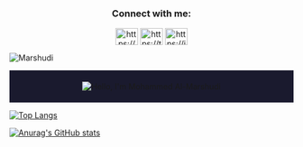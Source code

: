 <h3 align="center">Connect with me:</h3>
<p align="center">
<a href="https://www.linkedin.com/in/marshudi/" target="blank"><img align="center" src="https://raw.githubusercontent.com/rahuldkjain/github-profile-readme-generator/master/src/images/icons/Social/linked-in-alt.svg" alt="https://www.linkedin.com/in/marshudi/" height="30" width="40" /></a>
  <a href="https://twitter.com/eMarshudi" target="blank"><img align="center" src="https://raw.githubusercontent.com/rahuldkjain/github-profile-readme-generator/master/src/images/icons/Social/twitter-alt.svg" alt="https://twitter.com/eMarshudi" height="30" width="40" /></a>
<a href="https://instagram.com/eMarshudi" target="blank"><img align="center" src="https://raw.githubusercontent.com/rahuldkjain/github-profile-readme-generator/master/src/images/icons/Social/instagram.svg" alt="https://instagram.com/eMarshudi" height="30" width="40" /></a>
</p>

![Marshudi](https://user-images.githubusercontent.com/74038190/225813708-98b745f2-7d22-48cf-9150-083f1b00d6c9.gif)

<div align="center" style="background-color:#1a1a2e; padding: 20px;">
  <img src="https://readme-typing-svg.herokuapp.com?font=Ubuntu&weight=700&size=40&pause=1000&color=E6F7E0&background=1a1a2e00&center=true&width=500&height=75&lines=Hi%F0%9F%91%8B%2C+I'm+Mohammed+Al-Marshudi;IT+%26+Data+Automation+Engineer" alt="Hello, I'm Mohammed Al-Marshudi">
</div>


[![Top Langs](https://github-readme-stats.vercel.app/api/top-langs/?username=marshudi&show_icons=true&theme=transparent&layout=compact)](https://github.com/anuraghazra/github-readme-stats)




[![Anurag's GitHub stats](https://github-readme-stats.vercel.app/api?username=marshudi&show_icons=true&theme=transparent)](https://github.com/anuraghazra/github-readme-stats)
